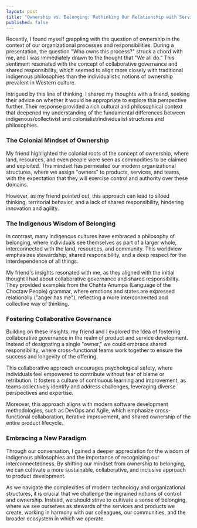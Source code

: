 ```yaml
---
layout: post
title: "Ownership vs. Belonging: Rethinking Our Relationship with Services and Products"
published: false
---
```


Recently, I found myself grappling with the question of ownership in the context of our organizational processes and responsibilities. During a presentation, the question "Who owns this process?" struck a chord with me, and I was immediately drawn to the thought that "We all do." This sentiment resonated with the concept of collaborative governance and shared responsibility, which seemed to align more closely with traditional indigenous philosophies than the individualistic notions of ownership prevalent in Western culture.

Intrigued by this line of thinking, I shared my thoughts with a friend, seeking their advice on whether it would be appropriate to explore this perspective further. Their response provided a rich cultural and philosophical context that deepened my understanding of the fundamental differences between indigenous/collectivist and colonialist/individualist structures and philosophies.

### The Colonial Mindset of Ownership

My friend highlighted the colonial roots of the concept of ownership, where land, resources, and even people were seen as commodities to be claimed and exploited. This mindset has permeated our modern organizational structures, where we assign "owners" to products, services, and teams, with the expectation that they will exercise control and authority over these domains.

However, as my friend pointed out, this approach can lead to siloed thinking, territorial behavior, and a lack of shared responsibility, hindering innovation and agility.

### The Indigenous Wisdom of Belonging

In contrast, many indigenous cultures have embraced a philosophy of belonging, where individuals see themselves as part of a larger whole, interconnected with the land, resources, and community. This worldview emphasizes stewardship, shared responsibility, and a deep respect for the interdependence of all things.

My friend's insights resonated with me, as they aligned with the initial thought I had about collaborative governance and shared responsibility. They provided examples from the Chahta Anumpa (Language of the Choctaw People) grammar, where emotions and states are expressed relationally ("anger has me"), reflecting a more interconnected and collective way of thinking.

### Fostering Collaborative Governance

Building on these insights, my friend and I explored the idea of fostering collaborative governance in the realm of product and service development. Instead of designating a single "owner," we could embrace shared responsibility, where cross-functional teams work together to ensure the success and longevity of the offering.

This collaborative approach encourages psychological safety, where individuals feel empowered to contribute without fear of blame or retribution. It fosters a culture of continuous learning and improvement, as teams collectively identify and address challenges, leveraging diverse perspectives and expertise.

Moreover, this approach aligns with modern software development methodologies, such as DevOps and Agile, which emphasize cross-functional collaboration, iterative improvement, and shared ownership of the entire product lifecycle.

### Embracing a New Paradigm

Through our conversation, I gained a deeper appreciation for the wisdom of indigenous philosophies and the importance of recognizing our interconnectedness. By shifting our mindset from ownership to belonging, we can cultivate a more sustainable, collaborative, and inclusive approach to product development.

As we navigate the complexities of modern technology and organizational structures, it is crucial that we challenge the ingrained notions of control and ownership. Instead, we should strive to cultivate a sense of belonging, where we see ourselves as stewards of the services and products we create, working in harmony with our colleagues, our communities, and the broader ecosystem in which we operate.

